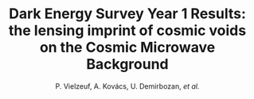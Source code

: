 ---
number: "41"
title: "Dark Energy Survey Year 1 Results: the lensing imprint of cosmic voids on the Cosmic Microwave Background"
arxiv_link: "https://arxiv.org/abs/1911.02951"
arxiv_id: "1911.02951"
author: "P. Vielzeuf, A. Kov&aacute;cs, U. Demirbozan, <em>et al.</em>"
reviewed: True
journal: "MNRAS, in press (2020)"
---